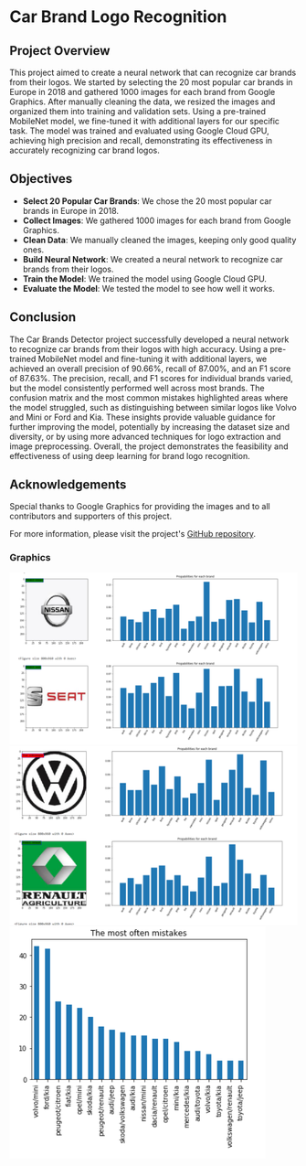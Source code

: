 # Car Brand Logo Recognition

## Project Overview
This project aimed to create a neural network that can recognize car brands from their logos. We started by selecting the 20 most popular car brands in Europe in 2018 and gathered 1000 images for each brand from Google Graphics. After manually cleaning the data, we resized the images and organized them into training and validation sets. Using a pre-trained MobileNet model, we fine-tuned it with additional layers for our specific task. The model was trained and evaluated using Google Cloud GPU, achieving high precision and recall, demonstrating its effectiveness in accurately recognizing car brand logos.

## Objectives
- **Select 20 Popular Car Brands**: We chose the 20 most popular car brands in Europe in 2018.
- **Collect Images**: We gathered 1000 images for each brand from Google Graphics.
- **Clean Data**: We manually cleaned the images, keeping only good quality ones.
- **Build Neural Network**: We created a neural network to recognize car brands from their logos.
- **Train the Model**: We trained the model using Google Cloud GPU.
- **Evaluate the Model**: We tested the model to see how well it works.

## Conclusion
The Car Brands Detector project successfully developed a neural network to recognize car brands from their logos with high accuracy. Using a pre-trained MobileNet model and fine-tuning it with additional layers, we achieved an overall precision of 90.66%, recall of 87.00%, and an F1 score of 87.63%. The precision, recall, and F1 scores for individual brands varied, but the model consistently performed well across most brands. The confusion matrix and the most common mistakes highlighted areas where the model struggled, such as distinguishing between similar logos like Volvo and Mini or Ford and Kia. These insights provide valuable guidance for further improving the model, potentially by increasing the dataset size and diversity, or by using more advanced techniques for logo extraction and image preprocessing. Overall, the project demonstrates the feasibility and effectiveness of using deep learning for brand logo recognition.

## Acknowledgements
Special thanks to Google Graphics for providing the images and to all contributors and supporters of this project.

For more information, please visit the project's [GitHub repository](https://github.com/yourusername/car_brand_logo_recognition).

### Graphics
![Graph 1](img/1.png)
![Graph 2](img/2.png)
![Graph 3](img/3.png)

